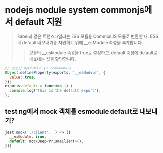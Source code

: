 # nodejs module system commonjs에서 default 지원

> Babel과 같은 트랜스파일러는 ES6 모듈을 CommonJS 모듈로 변환할 때, ES6의 default 내보내기를 지원하기 위해 \_\_esModule 속성을 추가합니다.
>
> > 모듈의 \_\_esModule 속성을 true로 설정하고, default 속성에 default로 내보내는 값을 할당합니다.

```js
// 변환된 myModule.js (CommonJS)
Object.defineProperty(exports, "__esModule", {
  value: true,
});
exports.default = function () {
  console.log("This is the default export");
};
```

## testing에서 mock 객체를 esmodule default로 내보내기?

```js
jest.mock('./client', () => ({
  __esModule: true,
  default: mockDeep<PrismaClient>(),
}))
```
